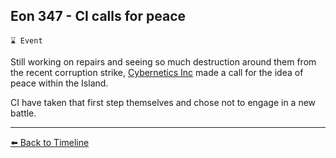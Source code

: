 ## Eon 347 - CI calls for peace

`⌛ Event`

Still working on repairs and seeing so much destruction around them from the recent corruption strike, [Cybernetics Inc](https://zeithalt.github.io/r/cybernetics_inc.html) made a call for the idea of peace within the Island. 

CI have taken that first step themselves and chose not to engage in a new battle.

----------
[⬅️ Back to Timeline](https://zeithalt.github.io/t/#eon0347)